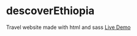 # descoverEthiopia
Travel website made with html and sass
[Live Demo](https://travel-website.onrender.com/)
